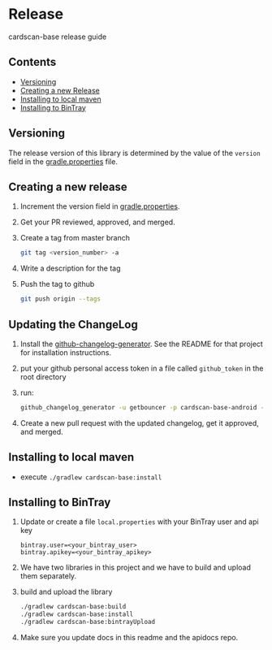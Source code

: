 # Release

cardscan-base release guide

## Contents

* [Versioning](#versioning)
* [Creating a new Release](#creating-a-new-release)
* [Installing to local maven](#installing-to-local-maven)
* [Installing to BinTray](#installing-to-bintray)

## Versioning

The release version of this library is determined by the value of the `version` field in the [gradle.properties](../gradle.properties) file.

## Creating a new release

1. Increment the version field in [gradle.properties](../gradle.properties).

1. Get your PR reviewed, approved, and merged.

1. Create a tag from master branch
    ```bash
    git tag <version_number> -a
    ```

1. Write a description for the tag

1. Push the tag to github
    ```bash
    git push origin --tags
    ```

## Updating the ChangeLog

1. Install the [github-changelog-generator](https://github.com/github-changelog-generator/github-changelog-generator). See the README for that project for installation instructions.

1. put your github personal access token in a file called `github_token` in the root directory

1. run:
    ```bash
    github_changelog_generator -u getbouncer -p cardscan-base-android -t `cat github_token`
    ```

1. Create a new pull request with the updated changelog, get it approved, and merged.

## Installing to local maven

* execute `./gradlew cardscan-base:install`

## Installing to BinTray

1. Update or create a file `local.properties` with your BinTray user and api key
    ```properties
    bintray.user=<your_bintray_user>
    bintray.apikey=<your_bintray_apikey>
    ```

1. We have two libraries in this project and we have to build and upload them separately.

1. build and upload the library
    ```bash
    ./gradlew cardscan-base:build
    ./gradlew cardscan-base:install
    ./gradlew cardscan-base:bintrayUpload
    ```

1. Make sure you update docs in this readme and the apidocs repo.
